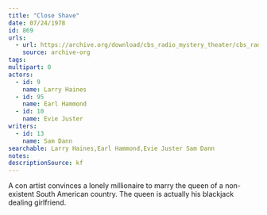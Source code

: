 ```yaml
---
title: "Close Shave"
date: 07/24/1978
id: 869
urls: 
  - url: https://archive.org/download/cbs_radio_mystery_theater/cbs_radio_mystery_theater-0851-0900.zip/cbs_radio_mystery_theater-0851-0900%2Fcbsrmt_0869_close_shave.mp3
    source: archive-org
tags: 
multipart: 0
actors:  
  - id: 9
    name: Larry Haines  
  - id: 95
    name: Earl Hammond  
  - id: 10
    name: Evie Juster
writers:  
  - id: 13
    name: Sam Dann
searchable: Larry Haines,Earl Hammond,Evie Juster Sam Dann
notes: 
descriptionSource: kf
---
```

A con artist convinces a lonely millionaire to marry the queen of a non-existent South American country. The queen is actually his blackjack dealing girlfriend.